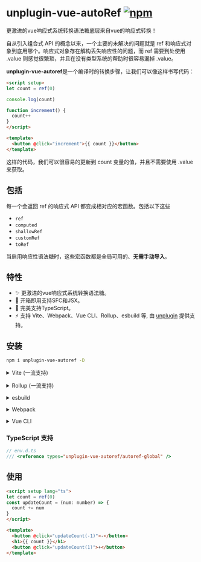 # unplugin-vue-autoRef [![npm](https://img.shields.io/npm/v/unplugin-vue-autoref.svg)](https://npmjs.com/package/unplugin-vue-autoref)

更激进的vue响应式系统转换语法糖底层来自vue的响应式转换！

自从引入组合式 API 的概念以来，一个主要的未解决的问题就是 ref 和响应式对象到底用哪个。响应式对象存在解构丢失响应性的问题，而 ref 需要到处使用 .value 则感觉很繁琐，并且在没有类型系统的帮助时很容易漏掉 .value。

**unplugin-vue-autoref**是一个编译时的转换步骤，让我们可以像这样书写代码：
```html
<script setup>
let count = ref(0)

console.log(count)

function increment() {
  count++
}
</script>

<template>
  <button @click="increment">{{ count }}</button>
</template>
```

这样的代码，我们可以很容易的更新到 count 变量的值，并且不需要使用 .value 来获取。

## 包括

每一个会返回 ref 的响应式 API 都变成相对应的宏函数。包括以下这些

- `ref`
- `computed`
- `shallowRef`
- `customRef`
- `toRef`

当启用响应性语法糖时，这些宏函数都是全局可用的、**无需手动导入**。

## 特性


- ✨ 更激进的vue响应式系统转换语法糖。
- 💚 开箱即用支持SFC和JSX。
- 🦾 完美支持TypeScript。
- ⚡️ 支持 Vite、Webpack、Vue CLI、Rollup、esbuild 等, 由 [unplugin](https://github.com/unjs/unplugin) 提供支持。

## 安装

```bash
npm i unplugin-vue-autoref -D
```

<details>
<summary>Vite (一流支持)</summary><br>

```ts
// vite.config.ts
import AutoRef from 'unplugin-vue-autoref/vite'
import Vue from '@vitejs/plugin-vue'

export default defineConfig({
  plugins: [AutoRef(), Vue({ reactivityTransform: true })],
})
```

<br></details>

<details>
<summary>Rollup (一流支持)</summary><br>

```ts
// rollup.config.js
import Vue from 'unplugin-vue/rollup'
import AutoRef from 'unplugin-vue-autoref/rollup'

export default {
  plugins: [AutoRef(), Vue({ reactivityTransform: true })], // 必须在vue插件之前!
}
```

<br></details>

<details>
<summary>esbuild</summary><br>

```ts
// esbuild.config.js
import { build } from 'esbuild'

build({
  plugins: [
    require('unplugin-vue-autoref/esbuild')(), // 必须在vue插件之前!
    require('unplugin-vue/esbuild')(),
  ],
})
```

<br></details>

<details>
<summary>Webpack</summary><br>

```ts
// webpack.config.js
module.exports = {
  /* ... */
  plugins: [
    require('unplugin-vue-autoref/webpack')(), // 必须在vue插件之前!
    require('unplugin-vue/webpack')(),
  ],
}
```

<br></details>

<details>
<summary>Vue CLI</summary><br>

```ts
// vue.config.js
module.exports = {
  configureWebpack: {
    plugins: [require('unplugin-vue-autoref/webpack')()],
  },
}
```

<br></details>

### TypeScript 支持

```ts
// env.d.ts
/// <reference types="unplugin-vue-autoref/autoref-global" />
```

## 使用

```html
<script setup lang="ts">
let count = ref(0)
const updateCount = (num: number) => {
  count += num
}
</script>

<template>
  <button @click="updateCount(-1)">-</button>
  <h1>{{ count }}</h1>
  <button @click="updateCount(1)">+</button>
</template>

```

